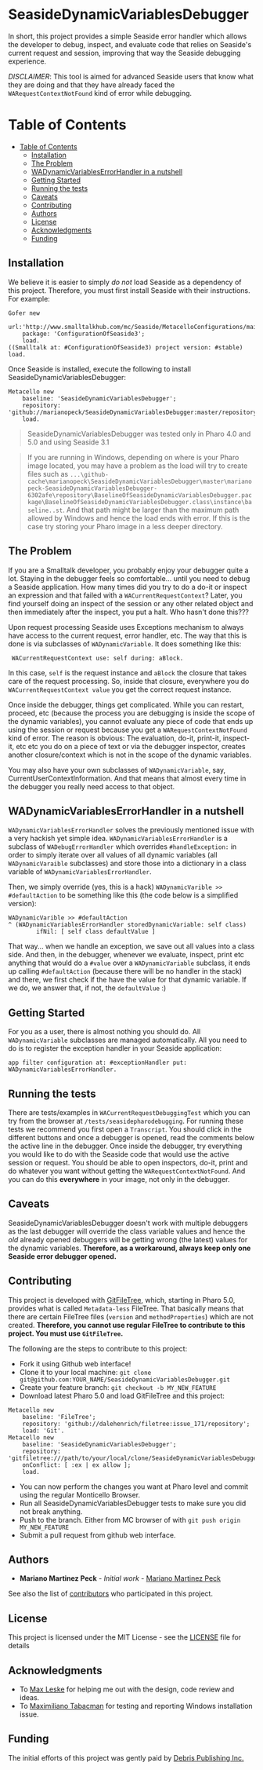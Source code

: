 # SeasideDynamicVariablesDebugger
In short, this project provides a simple Seaside error handler which allows the developer to debug, inspect, and evaluate code that relies on Seaside's current request and session, improving that way the Seaside debugging experience.

*DISCLAIMER*: This tool is aimed for advanced Seaside users that know what they are doing and that they have already faced the `WARequestContextNotFound` kind of error while debugging.



Table of Contents
=================

  * [Table of Contents](#table-of-contents)
    * [Installation](#installation)
    * [The Problem](#the-problem)
    * [WADynamicVariablesErrorHandler in a nutshell](#wadynamicvariableserrorhandler-in-a-nutshell)
    * [Getting Started](#getting-started)
    * [Running the tests](#running-the-tests)
    * [Caveats](#caveats)
    * [Contributing](#contributing)
    * [Authors](#authors)
    * [License](#license)
    * [Acknowledgments](#acknowledgments)
    * [Funding](#funding)




## Installation
We believe it is easier to simply *do not* load Seaside as a dependency of this project. Therefore, you must first install Seaside with their instructions. For example:

```Smalltalk
Gofer new
	url:'http://www.smalltalkhub.com/mc/Seaside/MetacelloConfigurations/main';
 	package: 'ConfigurationOfSeaside3';
 	load.
((Smalltalk at: #ConfigurationOfSeaside3) project version: #stable) load.
```

Once Seaside is installed, execute the following to install SeasideDynamicVariablesDebugger:

```Smalltalk
Metacello new
    baseline: 'SeasideDynamicVariablesDebugger';
    repository: 'github://marianopeck/SeasideDynamicVariablesDebugger:master/repository';
    load.
```

> SeasideDynamicVariablesDebugger was tested only in Pharo 4.0 and 5.0 and using Seaside 3.1

> If you are running in Windows, depending on where is your Pharo image located, you may have a problem as the load will try to create files such as `...\github-cache\marianopeck\SeasideDynamicVariablesDebugger\master\marianopeck-SeasideDynamicVariablesDebugger-6302afe\repository\BaselineOfSeasideDynamicVariablesDebugger.package\BaselineOfSeasideDynamicVariablesDebugger.class\instance\baseline..st`. And that path might be larger than the maximum path allowed by Windows and hence the load ends with error. If this is the case try storing your Pharo image in a less deeper directory.


## The Problem
If you are a Smalltalk developer, you probably enjoy your debugger quite a lot. Staying in the debugger feels so comfortable... until you need to debug a Seaside application. How many times did you try to do a do-it or inspect an expression and that failed with a `WACurrentRequestContext`?  Later, you find yourself doing an inspect of the session or any other related object and then immediately after the inspect, you put a halt. Who hasn't done this???

Upon request processing Seaside uses Exceptions mechanism to always have access to the current request, error handler, etc. The way that this is done is via subclasses of `WADynamicVariable`. It does something like this:

```Smalltalk
 WACurrentRequestContext use: self during: aBlock.
```

In this case, `self` is the request instance and `aBlock` the closure that takes care of the request processing. So, inside that closure, everywhere you do `WACurrentRequestContext value` you get the correct request instance.

Once inside the debugger, things get complicated. While you can restart, proceed, etc (because the process you are debugging is inside the scope of the dynamic variables),  you  cannot evaluate any piece of code that ends up using the session  or request because you get a `WARequestContextNotFound` kind of error. The reason is obvious: The evaluation, do-it, print-it, inspect-it, etc etc  you do on a piece of text or via the debugger inspector, creates another closure/context which is not in the scope of the dynamic variables.

You may also have your own subclasses of `WADynamicVariable`, say, CurrentUserContextInformation. And that means that almost every time  in the debugger you really need access to that object.


## WADynamicVariablesErrorHandler in a nutshell

`WADynamicVariablesErrorHandler` solves the previously mentioned issue with a very hackish yet simple idea. `WADynamicVariablesErrorHandler` is a subclass of `WADebugErrorHandler` which overrides ``#handleException:`` in order to simply iterate over all values of all dynamic variables (all `WADynamicVaraible` subclasses) and store those into a dictionary in a class variable of `WADynamicVariablesErrorHandler`.

Then, we simply override (yes, this is a hack) `WADynamicVarible >> #defaultAction`  to be something like this (the code below is a simplified version):

```Smalltalk
WADynamicVarible >> #defaultAction
^ (WADynamicVariablesErrorHandler storedDynamicVariable: self class)
		ifNil: [ self class defaultValue ]
```

That way... when we handle an exception, we save out all values into a class side. And then, in the debugger, whenever we evaluate, inspect, print etc anything that would do a `#value` over a `WADynamicVariable` subclass, it ends up calling `#defaultAction` (because there will be no handler in the stack) and there, we first check if the have the value for that dynamic variable. If we do, we answer that, if not, the `defaultValue` :)

## Getting Started

For you as a user, there is almost nothing you should do. All `WADynamicVariable` subclasses are managed automatically. All you need to do is to register the exception handler in  your Seaside application:

```Smalltalk
app filter configuration at: #exceptionHandler put: WADynamicVariablesErrorHandler.
```

## Running the tests

There are tests/examples in `WACurrentRequestDebuggingTest` which you can try from the browser at `/tests/seasidepharodebugging`. For running these tests we recommend you first open a `Transcript`. You should click in the different buttons and once a debugger is opened, read the comments below the active line in the debugger. Once inside the debugger, try everything you would like to do with the Seaside code that would use the active session or request. You should be able to open inspectors, do-it, print and do whatever you want without getting the `WARequestContextNotFound`. And you can do this **everywhere** in your image, not only in the debugger.


## Caveats

SeasideDynamicVariablesDebugger doesn't work with multiple debuggers as the last debugger will override the class variable values and hence the *old* already opened debuggers will be getting wrong (the latest) values for the dynamic variables. **Therefore, as a workaround, always keep only one Seaside error debugger opened.**


## Contributing
This project is developed with [GitFileTree](https://github.com/dalehenrich/filetree), which, starting in Pharo 5.0, provides what is called `Metadata-less` FileTree. That basically means that there are certain FileTree files (`version` and `methodProperties`) which are not created. **Therefore, you cannot use regular FileTree to contribute to this project. You must use `GitFileTree`.**

The following are the steps to contribute to this project:

* Fork it using Github web interface!
* Clone it to your local machine: `git clone git@github.com:YOUR_NAME/SeasideDynamicVariablesDebugger.git`
* Create your feature branch: `git checkout -b MY_NEW_FEATURE`
* Download latest Pharo 5.0 and load GitFileTree and this project:

```Smalltalk
Metacello new
 	baseline: 'FileTree';
   	repository: 'github://dalehenrich/filetree:issue_171/repository';
   	load: 'Git'.
Metacello new
	baseline: 'SeasideDynamicVariablesDebugger';
 	repository: 'gitfiletree:///path/to/your/local/clone/SeasideDynamicVariablesDebugger/repository';
	onConflict: [ :ex | ex allow ];
	load.
```

* You can now perform the changes you want at Pharo level and commit using the regular Monticello Browser.
* Run all SeasideDynamicVariablesDebugger tests to make sure you did not break anything.
* Push to the branch. Either from MC browser of with `git push origin MY_NEW_FEATURE`
* Submit a pull request from github web interface.


## Authors

* **Mariano Martinez Peck** - *Initial work* - [Mariano Martinez Peck](https://github.com/marianopeck)

See also the list of [contributors](https://github.com/marianopeck/SeasideDynamicVariablesDebugger/contributors) who participated in this project.

## License

This project is licensed under the MIT License - see the [LICENSE](LICENSE) file for details

## Acknowledgments

* To [Max Leske](https://github.com/theseion) for helping me out with the design, code review and ideas.
* To [Maximiliano Tabacman](https://github.com/mtabacman) for testing and reporting Windows installation issue. 


## Funding
The initial efforts of this project was gently paid by [Debris Publishing Inc.](http://debrispublishing.com/)
